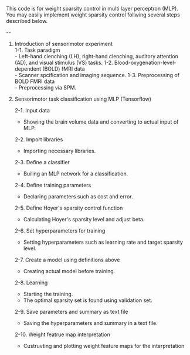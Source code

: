This code is for weight sparsity control in multi layer perceptron (MLP).  
You may easily implement weight sparsity control follwing several steps described below.   

--  
  
1. Introduction of sensorimotor experiment  
    1-1. Task paradigm  
          - Left-hand clenching (LH), right-hand clenching, auditory attention (AD), and visual stimulus (VS) tasks.
    1-2. Blood-oxygenation-level-dependent (BOLD) fMRI data  
          - Scanner spcification and imaging sequence.
    1-3. Preprocessing of BOLD FMRI data  
          - Preprocessing via SPM.
      
       
2. Sensorimotor task classification using MLP (Tensorflow)  
  
    2-1. Input data
      - Showing the brain volume data and converting to actual input of MLP.  
    
    2-2. Import libraries
      - Importing necessary libraries.  
    
    2-3. Define a classifier
      - Builing an MLP network for a classification.  
    
    2-4. Define training parameters
      - Declaring parameters such as cost and error.  
    
    2-5. Define Hoyer's sparsity control function
      - Calculating Hoyer's sparsity level and adjust beta.  
    
    2-6. Set hyperparameters for training
      - Setting hyperparameters such as learning rate and target sparsity level.  
  
    2-7. Create a model using definitions above
      - Creating actual model before training.  
    
    2-8. Learning
      - Starting the training.
      - The optimal sparsity set is found using validation set.  
    
    2-9. Save parameters and summary as text file
      - Saving the hyperparameters and summary in a text file.   
        
    2-10. Weight featrue map interpretation  
      - Custruvting and plotting weight feature maps for the interpretation
